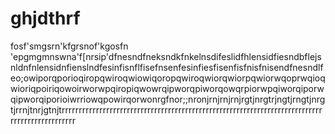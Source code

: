 <h1>ghjdthrf</h1>
<p>fosf'smgsrn'kfgrsnof'kgosfn
  'epgmgmnswna'f[nrsip'dfnesndfneksndkfnkelnsdifeslidfhlensidfiesndbflejsnldnfnlensidnfienslndfesinfisnflfisefnsenfesinfiesfisenfisfnisfnisendfnesndlfeo;owiporqporioqiropqwiroqwiowiqoropqwiroqwiorqwiorpqwiorwqoprwqioqwioriqpoiriqowoirworwpqiropiqwowrqipworqpiworqowqrpiorwpqiworqiporwqipworqiporioiwrriowqpowirqorwonrgfnor;;nronjrnjrnjrnjrgtjnrgtrjngtjrngtjnrgtjrrnjtnrjgtnjtrrrrrrrrrrrrrrrrrrrrrrrrrrrrrrrrrrrrrrrrrrrrrrrrrrrrrrrrrrrrrrrrrrrrrrrrrrrrrrrrrrrrrrrrrrrrrrr</p>

